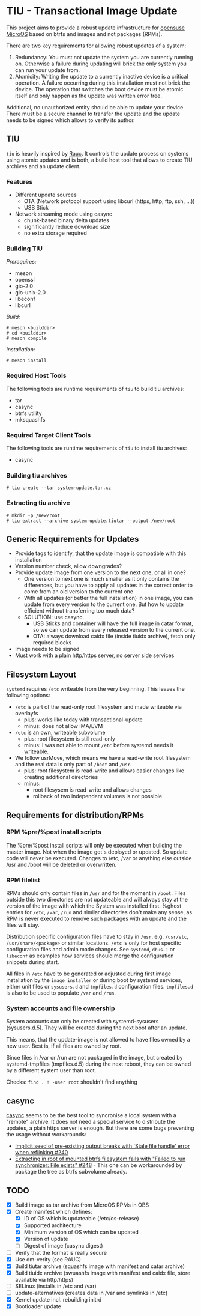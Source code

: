 # TIU - Transactional Image Update

This project aims to provide a robust update infrastructure for [opensuse MicroOS](https://microos.opensuse.org) based on btrfs and images and not packages (RPMs).

There are two key requirements for allowing robust updates of a system:

1. Redundancy: You must not update the system you are currently running on. Otherwise a failure during updating will brick the only system you can run your update from.
2. Atomicity: Writing the update to a currently inactive device is a critical operation. A failure occurring during this installation must not brick the device. The operation that switches the boot device must be atomic itself and only happen as the update was written error free.

Additional, no unauthorized entity should be able to update your device. There must be a secure channel to transfer the update and the update needs to be signed which allows to verify its author.

## TIU

`tiu` is heavily inspired by [Rauc](https://github.com/rauc/rauc/). It
controls the update process on systems using atomic updates and is both, a
build host tool that allows to create TIU archives and an update client.

### Features

* Different update sources
  * OTA (Network protocol support using libcurl (https, http, ftp, ssh, ...))
  * USB Stick
* Network streaming mode using casync
  * chunk-based binary delta updates
  * significantly reduce download size
  * no extra storage required


### Building TIU

_Prerequires:_
* meson
* openssl
* gio-2.0
* gio-unix-2.0
* libeconf
* libcurl

_Build:_
```
# meson <builddir>
# cd <builddir>
# meson compile
```

_Installation:_
```
# meson install
```

### Required Host Tools

The following tools are runtime requirements of `tiu` to build tiu archives:
* tar
* casync
* btrfs utility
* mksquashfs

### Required Target Client Tools

The following tools are runtime requirements of  `tiu` to install tiu
archives:
* casync

### Building tiu archives

```
# tiu create --tar system-update.tar.xz
```

### Extracting tiu archive

```
# mkdir -p /new/root
# tiu extract --archive system-update.tiutar --output /new/root
```

## Generic Requirements for Updates

* Provide tags to identify, that the update image is compatible with this installation
* Version number check, allow downgrades?
* Provide update image from one version to the next one, or all in one?
  * One version to next one is much smaller as it only contains the differences, but you have to apply all updates in the correct order to come from an old version to the current one
  * With all updates (or better the full installation) in one image, you can update from every version to the current one. But how to update efficient without transferring too much data?
  * SOLUTION: use casync.
    * USB Sticks and container will have the full image in catar format, so we can update from every released version to the current one.
    * OTA: always download caidx file (inside tiuidx archive), fetch only required blocks
* Image needs to be signed
* Must work with a plain http/https server, no server side services

## Filesystem Layout

`systemd` requires `/etc` writeable from the very beginning. This leaves the
following options:
* `/etc` is part of the read-only root filesystem and made writeable via overlayfs
  * plus: works like today with transactional-update
  * minus: does not allow IMA/EVM
* `/etc` is an own, writeable subvolume
  * plus: root filesystem is still read-only
  * minus: I was not able to mount `/etc` before systemd needs it writeable.
* We follow usrMove, which means we have a read-write root filesystem and the real data is only part of `/boot` and `/usr`.
  * plus: root filesystem is read-write and allows easier changes like creating additional directories
  * minus:
    * root filesysem is read-write and allows changes
    * rollback of two independent volumes is not possible

## Requirements for distribution/RPMs

### RPM %pre/%post install scripts

The %pre/%post install scripts will only be executed when building the master image. Not when the image get's deployed or updated. So update code will never be executed. Changes to /etc, /var or anything else outside /usr and /boot will be deleted or overwritten.

### RPM filelist

RPMs should only contain files in `/usr` and for the moment in `/boot`. Files outside this two directories are not updateable and will always stay at the version of the image with which the System was installed first. %ghost entries for `/etc`, `/var`, `/run` and similar directories don't make any sense, as RPM is never executed to remove such packages with an update and the files will stay.

Distribution specific configuration files have to stay in `/usr`, e.g. `/usr/etc`, `/usr/share/<package>` or similar locations. `/etc` is only for host specific configuration files and admin made changes. See `systemd`, `dbus-1` or `libeconf` as examples how services should merge the configuration snippets during start.

All files in `/etc` have to be generated or adjusted during first image installation by the `image installer` or during boot by systemd services, either unit files or `sysusers.d` and `tmpfiles.d` configuration files.
`tmpfiles.d` is also to be used to populate `/var` and `/run`.

### System accounts and file ownership

System accounts can only be created with systemd-sysusers (sysusers.d.5).
They will be created during the next boot after an update.

This means, that the update-image is not allowed to have files owned
by a new user. Best is, if all files are owned by root.

Since files in /var or /run are not packaged in the image, but created
by systemd-tmpfiles (tmpfiles.d.5) during the next reboot, they can be
owned by a different system user than root.

Checks: `find . ! -user root` shouldn't find anything

## casync

[casync](https://github.com/systemd/casync) seems to be the best tool to
syncronise a local system with a "remote" archive. It does not need a special
service to distribute the updates, a plain https server is enough. But there
are some bugs preventing the usage without workarounds:

* [Implicit seed of pre-existing output breaks with 'Stale file handle' error when reflinking #240](https://github.com/systemd/casync/issues/240)
* [Extracting in root of mounted btrfs filesystem fails with "Failed to run synchronizer: File exists" #248](https://github.com/systemd/casync/issues/248) - This one can be workarounded by package the tree as btrfs subvolume already.


## TODO

- [x] Build image as tar archive from MicroOS RPMs in OBS
- [x] Create manifest which defines:
  - [x] ID of OS which is updateable (/etc/os-release)
  - [x] Supported architecture
  - [x] Minimum version of OS which can be updated
  - [x] Version of update
  - [ ] Digest of image (casync digest)
- [ ] Verify that the format is really secure
- [x] Use dm-verity (see RAUC)
- [x] Build tiutar archive (squashfs image with manifest and catar archive)
- [x] Build tiuidx archive (swuashfs image with manifest and caidx file, store available via http/https)
- [ ] SELinux (installs in /etc and /var)
- [ ] update-alternatives (creates data in /var and symlinks in /etc)
- [x] Kernel update incl. rebuilding initrd
- [x] Bootloader update
